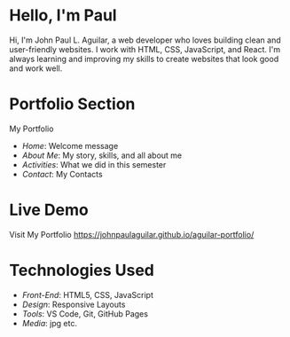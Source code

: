 # Hello, I'm Paul

Hi, I'm John Paul L. Aguilar, a web developer who loves building clean and user-friendly websites. I work with HTML, CSS, JavaScript, and React. I'm always learning and improving my skills to create websites that look good and work well.

# Portfolio Section

My Portfolio

- *Home*: Welcome message
- *About Me*: My story, skills, and all about me
- *Activities*: What we did in this semester
- *Contact*: My Contacts


# Live Demo

Visit My Portfolio https://johnpaulaguilar.github.io/aguilar-portfolio/

# Technologies Used

- *Front-End*: HTML5, CSS, JavaScript
- *Design*: Responsive Layouts
- *Tools*: VS Code, Git, GitHub Pages
- *Media*: jpg etc.
